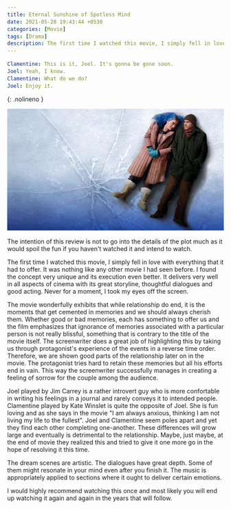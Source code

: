```yaml
---
title: Eternal Sunshine of Spotless Mind
date: 2021-05-28 19:43:44 +0530
categories: [Movie]
tags: [Drama]
description: The first time I watched this movie, I simply fell in love with everything that it had to offer. It was nothing like any other movie I had seen before.
---
```


```yaml
Clamentine: This is it, Joel. It's gonna be gone soon.
Joel: Yeah, I know.
Clamentine: What do we do?
Joel: Enjoy it.
```
{: .nolineno }


![eternal_sunshine_pic](/assets/img/movies/eternal_sunshine.jpg)

The intention of this review is not to go into the details of the plot much as it would spoil the fun if you haven't watched it and intend to watch.

The first time I watched this movie, I simply fell in love with everything that it had to offer.
It was nothing like any other movie I had seen before.
I found the concept very unique and its execution even better.
It delivers very well in all aspects of cinema with its great storyline, thoughtful dialogues and good acting.
Never for a moment, I took my eyes off the screen.

The movie wonderfully exhibits that while relationship do end, it is the moments that get cemented in memories and we should always cherish them.
Whether good or bad memories, each has something to offer us and the film emphasizes that ignorance of memories associated with a particular person is not really blissful, something that is contrary to the title of the movie itself.
The screenwriter does a great job of highlighting this by taking us through protagonist's experience of the events in a reverse time order.
Therefore, we are shown good parts of the relationship later on in the movie. The protagonist tries hard to retain these memories but all his efforts end in vain.
This way the screenwriter successfully manages in creating a feeling of sorrow for the couple among the audience.

Joel played by Jim Carrey is a rather introvert guy who is more confortable in writing his feelings in a journal and rarely conveys it to intended people.
Clamentine played by Kate Winslet is quite the opposite of Joel. She is fun loving and as she says in the movie "I am always anxious, thinking I am not living my life to the fullest".
Joel and Clamentine seem poles apart and yet they find each other completing one-another.
These differences will grow large and eventually is detrimental to the relationship.
Maybe, just maybe, at the end of movie they realized this and tried to give it one more go in the hope of resolving it this time.


The dream scenes are artistic.
The dialogues have great depth. Some of them might resonate in your mind even after you finish it.
The music is appropriately applied to sections where it ought to deliver certain emotions.

I would highly recommend watching this once and most likely you will end up watching it again and again in the years that will follow.
